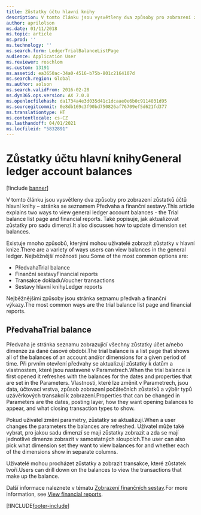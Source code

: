 ```yaml
---
title: Zůstatky účtu hlavní knihy
description: V tomto článku jsou vysvětleny dva způsoby pro zobrazení zůstatků účtů hlavní knihy – stránka se seznamem Předvaha a finanční sestavy. Také popisuje, jak aktualizovat zůstatky pro sadu dimenzí.
author: aprilolson
ms.date: 01/11/2018
ms.topic: article
ms.prod: ''
ms.technology: ''
ms.search.form: LedgerTrialBalanceListPage
audience: Application User
ms.reviewer: roschlom
ms.custom: 13191
ms.assetid: ea3650ac-34a0-4516-b75b-801c2164107d
ms.search.region: Global
ms.author: aolson
ms.search.validFrom: 2016-02-28
ms.dyn365.ops.version: AX 7.0.0
ms.openlocfilehash: da1734a4e3d035d41c1dcaae0e6b0c9114031d95
ms.sourcegitcommit: 0e8db169c3f90bd750826af76709ef5d621fd377
ms.translationtype: HT
ms.contentlocale: cs-CZ
ms.lasthandoff: 04/01/2021
ms.locfileid: "5832891"
---
```

# <a name="general-ledger-account-balances"></a><span data-ttu-id="aed37-104">Zůstatky účtu hlavní knihy</span><span class="sxs-lookup"><span data-stu-id="aed37-104">General ledger account balances</span></span>

[!include [banner](../includes/banner.md)]

<span data-ttu-id="aed37-105">V tomto článku jsou vysvětleny dva způsoby pro zobrazení zůstatků účtů hlavní knihy – stránka se seznamem Předvaha a finanční sestavy.</span><span class="sxs-lookup"><span data-stu-id="aed37-105">This article explains two ways to view general ledger account balances -  the Trial balance list page and financial reports.</span></span> <span data-ttu-id="aed37-106">Také popisuje, jak aktualizovat zůstatky pro sadu dimenzí.</span><span class="sxs-lookup"><span data-stu-id="aed37-106">It also discusses how to update dimension set balances.</span></span>

<span data-ttu-id="aed37-107">Existuje mnoho způsobů, kterými mohou uživatelé zobrazit zůstatky v hlavní knize.</span><span class="sxs-lookup"><span data-stu-id="aed37-107">There are a variety of ways users can view balances in the general ledger.</span></span> <span data-ttu-id="aed37-108">Nejběžnější možnosti jsou:</span><span class="sxs-lookup"><span data-stu-id="aed37-108">Some of the most common options are:</span></span>

-   <span data-ttu-id="aed37-109">Předvaha</span><span class="sxs-lookup"><span data-stu-id="aed37-109">Trial balance</span></span>
-   <span data-ttu-id="aed37-110">Finanční sestavy</span><span class="sxs-lookup"><span data-stu-id="aed37-110">Financial reports</span></span>
-   <span data-ttu-id="aed37-111">Transakce dokladu</span><span class="sxs-lookup"><span data-stu-id="aed37-111">Voucher transactions</span></span>
-   <span data-ttu-id="aed37-112">Sestavy hlavní knihy</span><span class="sxs-lookup"><span data-stu-id="aed37-112">Ledger reports</span></span>

<span data-ttu-id="aed37-113">Nejběžnějšími způsoby jsou stránka seznamu předvah a finanční výkazy.</span><span class="sxs-lookup"><span data-stu-id="aed37-113">The most common ways are the trial balance list page and financial reports.</span></span>

## <a name="trial-balance"></a><span data-ttu-id="aed37-114">Předvaha</span><span class="sxs-lookup"><span data-stu-id="aed37-114">Trial balance</span></span>
<span data-ttu-id="aed37-115">Předvaha je stránka seznamu zobrazující všechny zůstatky účet a/nebo dimenze za dané časové období.</span><span class="sxs-lookup"><span data-stu-id="aed37-115">The trial balance is a list page that shows all of the balances of an account and/or dimensions for a given period of time.</span></span> <span data-ttu-id="aed37-116">Při prvním otevření předvahy se aktualizují zůstatky k datům a vlastnostem, které jsou nastavené v Parametrech.</span><span class="sxs-lookup"><span data-stu-id="aed37-116">When the trial balance is first opened it refreshes with the balances for the dates and properties that are set in the Parameters.</span></span> <span data-ttu-id="aed37-117">Vlastnosti, které lze změnit v Parametrech, jsou data, účtovací vrstva, způsob zobrazení počátečních zůstatků a výběr typů uzávěrkových transakcí k zobrazení.</span><span class="sxs-lookup"><span data-stu-id="aed37-117">Properties that can be changed in Parameters are the dates, posting layer, how they want opening balances to appear, and what closing transaction types to show.</span></span> 

<span data-ttu-id="aed37-118">Pokud uživatel změní parametry, zůstatky se aktualizují.</span><span class="sxs-lookup"><span data-stu-id="aed37-118">When a user changes the parameters the balances are refreshed.</span></span> <span data-ttu-id="aed37-119">Uživatel může také vybrat, pro jakou sadu dimenzí se mají zůstatky zobrazit a zda se mají jednotlivé dimenze zobrazit v samostatných sloupcích.</span><span class="sxs-lookup"><span data-stu-id="aed37-119">The user can also pick what dimension set they want to view balances for and whether each of the dimensions show in separate columns.</span></span> 

<span data-ttu-id="aed37-120">Uživatelé mohou procházet zůstatky a zobrazit transakce, které zůstatek tvoří.</span><span class="sxs-lookup"><span data-stu-id="aed37-120">Users can drill down on the balances to view the transactions that make up the balance.</span></span>    

<span data-ttu-id="aed37-121">Další informace naleznete v tématu [Zobrazení finančních sestav](view-financial-reports.md).</span><span class="sxs-lookup"><span data-stu-id="aed37-121">For more information, see [View financial reports](view-financial-reports.md).</span></span>





[!INCLUDE[footer-include](../../includes/footer-banner.md)]